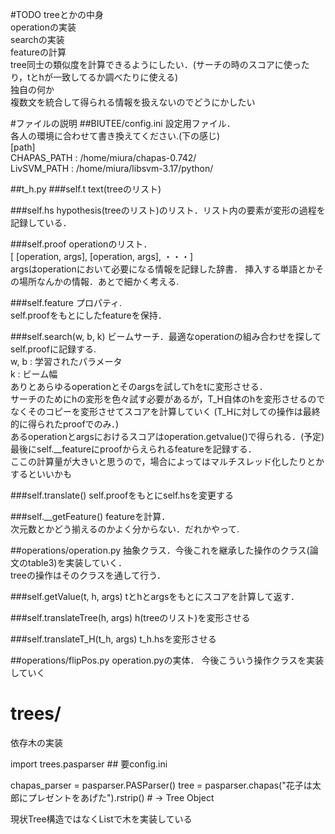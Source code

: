 #TODO
treeとかの中身  
operationの実装  
searchの実装  
featureの計算  
tree同士の類似度を計算できるようにしたい．(サーチの時のスコアに使ったり，tとhが一致してるか調べたりに使える)  
独自の何か  
複数文を統合して得られる情報を扱えないのでどうにかしたい

#ファイルの説明
##BIUTEE/config.ini
設定用ファイル．  
各人の環境に合わせて書き換えてください.(下の感じ)  
[path]  
CHAPAS_PATH : /home/miura/chapas-0.742/  
LivSVM_PATH : /home/miura/libsvm-3.17/python/

##t_h.py
###self.t
text(treeのリスト)

###self.hs
hypothesis(treeのリスト)のリスト．リスト内の要素が変形の過程を記録している．

###self.proof
operationのリスト．  
[ [operation, args], [operation, args], ・・・]  
argsはoperationにおいて必要になる情報を記録した辞書．
挿入する単語とかその場所なんかの情報．あとで細かく考える.

###self.feature
プロパティ.  
self.proofをもとにしたfeatureを保持．

###self.search(w, b, k)
ビームサーチ．最適なoperationの組み合わせを探してself.proofに記録する.  
w, b : 学習されたパラメータ  
k : ビーム幅  
ありとあらゆるoperationとそのargsを試してhをtに変形させる．  
サーチのためにhの変形を色々試す必要があるが，T_H自体のhを変形させるのでなくそのコピーを変形させてスコアを計算していく
(T_Hに対しての操作は最終的に得られたproofでのみ．)  
あるoperationとargsにおけるスコアはoperation.getvalue()で得られる．(予定)  
最後にself.__featureにproofからえられるfeatureを記録する．  
ここの計算量が大きいと思うので，場合によってはマルチスレッド化したりとかするといいかも

###self.translate()
self.proofをもとにself.hsを変更する

###self.__getFeature()
featureを計算．  
次元数とかどう揃えるのかよく分からない．だれかやって.

##operations/operation.py
抽象クラス．今後これを継承した操作のクラス(論文のtable3)を実装していく．  
treeの操作はそのクラスを通して行う．

###self.getValue(t, h, args)
tとhとargsをもとにスコアを計算して返す．

###self.translateTree(h, args)
h(treeのリスト)を変形させる

###self.translateT_H(t_h, args)
t_h.hsを変形させる

##operations/flipPos.py
operation.pyの実体．
今後こういう操作クラスを実装していく


# trees/

依存木の実装

  import trees.pasparser  ## 要config.ini
  
  chapas_parser = pasparser.PASParser()
  tree = pasparser.chapas("花子は太郎にプレゼントをあげた").rstrip()  # -> Tree Object

現状Tree構造ではなくListで木を実装している

